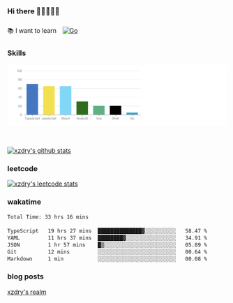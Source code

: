 ### Hi there 👋👋👋👋👋

 :books: I want to learn <a href="https://go.dev/" target="_blank"><img style="margin: 10px" src="https://profilinator.rishav.dev/skills-assets/go-original.svg" alt="Go" height="50" /></a>  

### Skills
![](img/2022-09-05-22-04-20.png)

<br />

[![xzdry's github stats](https://github-readme-stats.vercel.app/api?username=xzdry&count_private=true&show_icons=true&theme=vue)](https://github.com/xzdry)

### leetcode
[![xzdry's leetcode stats](https://leetcard.jacoblin.cool/xzdry-2?theme=light&font=Anek%20Kannada&site=cn)](https://leetcode.cn/u/xzdry-2/)

### wakatime
<!--START_SECTION:waka-->

```text
Total Time: 33 hrs 16 mins

TypeScript   19 hrs 27 mins  ██████████████▓░░░░░░░░░░   58.47 %
YAML         11 hrs 37 mins  ████████▓░░░░░░░░░░░░░░░░   34.91 %
JSON         1 hr 57 mins    █▒░░░░░░░░░░░░░░░░░░░░░░░   05.89 %
Git          12 mins         ░░░░░░░░░░░░░░░░░░░░░░░░░   00.64 %
Markdown     1 min           ░░░░░░░░░░░░░░░░░░░░░░░░░   00.08 %
```

<!--END_SECTION:waka-->

### blog posts
[xzdry's realm](https://www.justdry.net/)
